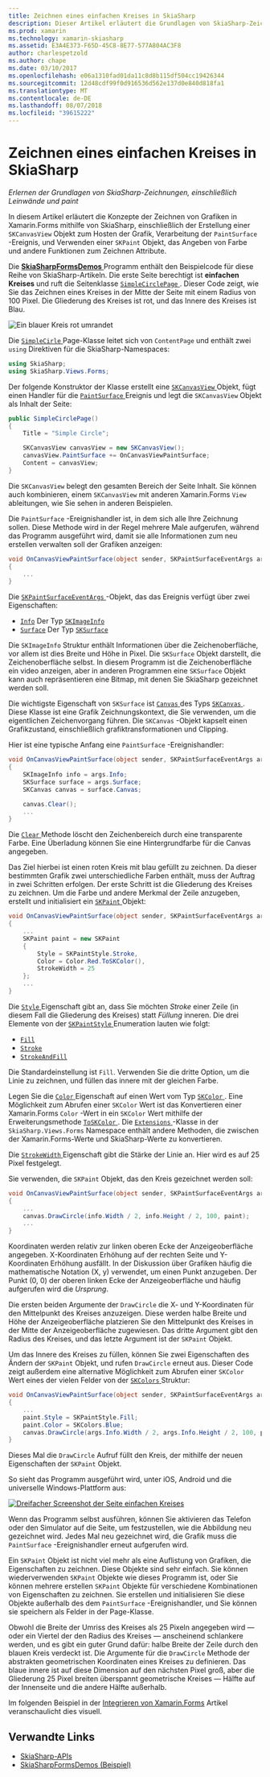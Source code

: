 ```yaml
---
title: Zeichnen eines einfachen Kreises in SkiaSharp
description: Dieser Artikel erläutert die Grundlagen von SkiaSharp-Zeichnung, einschließlich Leinwände und Paint, in Xamarin.Forms-Anwendungen, und dies mit Beispielcode wird veranschaulicht.
ms.prod: xamarin
ms.technology: xamarin-skiasharp
ms.assetid: E3A4E373-F65D-45C8-8E77-577A804AC3F8
author: charlespetzold
ms.author: chape
ms.date: 03/10/2017
ms.openlocfilehash: e06a1310fad01da11c8d8b115df504cc19426344
ms.sourcegitcommit: 12d48cdf99f0d916536d562e137d0e840d818fa1
ms.translationtype: MT
ms.contentlocale: de-DE
ms.lasthandoff: 08/07/2018
ms.locfileid: "39615222"
---
```

# <a name="drawing-a-simple-circle-in-skiasharp"></a>Zeichnen eines einfachen Kreises in SkiaSharp

_Erlernen der Grundlagen von SkiaSharp-Zeichnungen, einschließlich Leinwände und paint_

In diesem Artikel erläutert die Konzepte der Zeichnen von Grafiken in Xamarin.Forms mithilfe von SkiaSharp, einschließlich der Erstellung einer `SKCanvasView` Objekt zum Hosten der Grafik, Verarbeitung der `PaintSurface` -Ereignis, und Verwenden einer `SKPaint` Objekt, das Angeben von Farbe und andere Funktionen zum Zeichnen Attribute.

Die [ **SkiaSharpFormsDemos** ](https://developer.xamarin.com/samples/xamarin-forms/SkiaSharpForms/Demos/) Programm enthält den Beispielcode für diese Reihe von SkiaSharp-Artikeln. Die erste Seite berechtigt ist **einfachen Kreises** und ruft die Seitenklasse [ `SimpleCirclePage` ](https://github.com/xamarin/xamarin-forms-samples/blob/master/SkiaSharpForms/Demos/Demos/SkiaSharpFormsDemos/Basics/SimpleCirclePage.cs). Dieser Code zeigt, wie Sie das Zeichnen eines Kreises in der Mitte der Seite mit einem Radius von 100 Pixel. Die Gliederung des Kreises ist rot, und das Innere des Kreises ist Blau.

![](circle-images/circleexample.png "Ein blauer Kreis rot umrandet")

Die [ `SimpleCirle` ](https://github.com/xamarin/xamarin-forms-samples/blob/master/SkiaSharpForms/Demos/Demos/SkiaSharpFormsDemos/Basics/SimpleCirclePage.cs) Page-Klasse leitet sich von `ContentPage` und enthält zwei `using` Direktiven für die SkiaSharp-Namespaces:

```csharp
using SkiaSharp;
using SkiaSharp.Views.Forms;
```

Der folgende Konstruktor der Klasse erstellt eine [ `SKCanvasView` ](https://developer.xamarin.com/api/type/SkiaSharp.Views.Forms.SKCanvasView/) Objekt, fügt einen Handler für die [ `PaintSurface` ](https://developer.xamarin.com/api/event/SkiaSharp.Views.Forms.SKCanvasView.PaintSurface/) Ereignis und legt die `SKCanvasView` Objekt als Inhalt der Seite:

```csharp
public SimpleCirclePage()
{
    Title = "Simple Circle";

    SKCanvasView canvasView = new SKCanvasView();
    canvasView.PaintSurface += OnCanvasViewPaintSurface;
    Content = canvasView;
}
```

Die `SKCanvasView` belegt den gesamten Bereich der Seite Inhalt. Sie können auch kombinieren, einem `SKCanvasView` mit anderen Xamarin.Forms `View` ableitungen, wie Sie sehen in anderen Beispielen.

Die `PaintSurface` -Ereignishandler ist, in dem sich alle Ihre Zeichnung sollen. Diese Methode wird in der Regel mehrere Male aufgerufen, während das Programm ausgeführt wird, damit sie alle Informationen zum neu erstellen verwalten soll der Grafiken anzeigen:

```csharp
void OnCanvasViewPaintSurface(object sender, SKPaintSurfaceEventArgs args)
{
    ...
}

```

Die [ `SKPaintSurfaceEventArgs` ](https://developer.xamarin.com/api/type/SkiaSharp.Views.Forms.SKPaintSurfaceEventArgs/) -Objekt, das das Ereignis verfügt über zwei Eigenschaften:

- [`Info`](https://developer.xamarin.com/api/property/SkiaSharp.Views.Forms.SKPaintSurfaceEventArgs.Info/) Der Typ [`SKImageInfo`](https://developer.xamarin.com/api/type/SkiaSharp.SKImageInfo/)
- [`Surface`](https://developer.xamarin.com/api/property/SkiaSharp.Views.Forms.SKPaintSurfaceEventArgs.Surface/) Der Typ [`SKSurface`](https://developer.xamarin.com/api/type/SkiaSharp.SKSurface/)

Die `SKImageInfo` Struktur enthält Informationen über die Zeichenoberfläche, vor allem ist dies Breite und Höhe in Pixel. Die `SKSurface` Objekt darstellt, die Zeichenoberfläche selbst. In diesem Programm ist die Zeichenoberfläche ein video anzeigen, aber in anderen Programmen eine `SKSurface` Objekt kann auch repräsentieren eine Bitmap, mit denen Sie SkiaSharp gezeichnet werden soll.

Die wichtigste Eigenschaft von `SKSurface` ist [ `Canvas` ](https://developer.xamarin.com/api/property/SkiaSharp.SKSurface.Canvas/) des Typs [ `SKCanvas` ](https://developer.xamarin.com/api/type/SkiaSharp.SKCanvas/). Diese Klasse ist eine Grafik Zeichnungskontext, die Sie verwenden, um die eigentlichen Zeichenvorgang führen. Die `SKCanvas` -Objekt kapselt einen Grafikzustand, einschließlich grafiktransformationen und Clipping.

Hier ist eine typische Anfang eine `PaintSurface` -Ereignishandler:

```csharp
void OnCanvasViewPaintSurface(object sender, SKPaintSurfaceEventArgs args)
{
    SKImageInfo info = args.Info;
    SKSurface surface = args.Surface;
    SKCanvas canvas = surface.Canvas;

    canvas.Clear();
    ...
}

```

Die [ `Clear` ](https://developer.xamarin.com/api/member/SkiaSharp.SKCanvas.Clear()/) Methode löscht den Zeichenbereich durch eine transparente Farbe. Eine Überladung können Sie eine Hintergrundfarbe für die Canvas angegeben.

Das Ziel hierbei ist einen roten Kreis mit blau gefüllt zu zeichnen. Da dieser bestimmten Grafik zwei unterschiedliche Farben enthält, muss der Auftrag in zwei Schritten erfolgen. Der erste Schritt ist die Gliederung des Kreises zu zeichnen. Um die Farbe und andere Merkmal der Zeile anzugeben, erstellt und initialisiert ein [ `SKPaint` ](https://developer.xamarin.com/api/type/SkiaSharp.SKPaint/) Objekt:

```csharp
void OnCanvasViewPaintSurface(object sender, SKPaintSurfaceEventArgs args)
{
    ...
    SKPaint paint = new SKPaint
    {
        Style = SKPaintStyle.Stroke,
        Color = Color.Red.ToSKColor(),
        StrokeWidth = 25
    };
    ...
}
```

Die [ `Style` ](https://developer.xamarin.com/api/property/SkiaSharp.SKPaint.Style/) Eigenschaft gibt an, dass Sie möchten *Stroke* einer Zeile (in diesem Fall die Gliederung des Kreises) statt *Füllung* inneren. Die drei Elemente von der [ `SKPaintStyle` ](https://developer.xamarin.com/api/type/SkiaSharp.SKPaintStyle/) Enumeration lauten wie folgt:

- [`Fill`](https://developer.xamarin.com/api/field/SkiaSharp.SKPaintStyle.Fill/)
- [`Stroke`](https://developer.xamarin.com/api/field/SkiaSharp.SKPaintStyle.Stroke/)
- [`StrokeAndFill`](https://developer.xamarin.com/api/field/SkiaSharp.SKPaintStyle.StrokeAndFill/)

Die Standardeinstellung ist `Fill`. Verwenden Sie die dritte Option, um die Linie zu zeichnen, und füllen das innere mit der gleichen Farbe.

Legen Sie die [ `Color` ](https://developer.xamarin.com/api/property/SkiaSharp.SKPaint.Color/) Eigenschaft auf einen Wert vom Typ [ `SKColor` ](https://developer.xamarin.com/api/type/SkiaSharp.SKColor/). Eine Möglichkeit zum Abrufen einer `SKColor` Wert ist das Konvertieren einer Xamarin.Forms `Color` -Wert in ein `SKColor` Wert mithilfe der Erweiterungsmethode [ `ToSKColor` ](https://developer.xamarin.com/api/member/SkiaSharp.Views.Forms.Extensions.ToSKColor/p/Xamarin.Forms.Color/). Die [ `Extensions` ](https://developer.xamarin.com/api/type/SkiaSharp.Views.Forms.Extensions/) -Klasse in der `SkiaSharp.Views.Forms` Namespace enthält andere Methoden, die zwischen der Xamarin.Forms-Werte und SkiaSharp-Werte zu konvertieren.

Die [ `StrokeWidth` ](https://developer.xamarin.com/api/property/SkiaSharp.SKPaint.StrokeWidth/) Eigenschaft gibt die Stärke der Linie an. Hier wird es auf 25 Pixel festgelegt.

Sie verwenden, die `SKPaint` Objekt, das den Kreis gezeichnet werden soll:

```csharp
void OnCanvasViewPaintSurface(object sender, SKPaintSurfaceEventArgs args)
{
    ...
    canvas.DrawCircle(info.Width / 2, info.Height / 2, 100, paint);
    ...
}
```

Koordinaten werden relativ zur linken oberen Ecke der Anzeigeoberfläche angegeben. X-Koordinaten Erhöhung auf der rechten Seite und Y-Koordinaten Erhöhung ausfällt. In der Diskussion über Grafiken häufig die mathematische Notation (X, y) verwendet, um einen Punkt anzugeben. Der Punkt (0, 0) der oberen linken Ecke der Anzeigeoberfläche und häufig aufgerufen wird die *Ursprung*.

Die ersten beiden Argumente der `DrawCircle` die X- und Y-Koordinaten für den Mittelpunkt des Kreises anzuzeigen. Diese werden halbe Breite und Höhe der Anzeigeoberfläche platzieren Sie den Mittelpunkt des Kreises in der Mitte der Anzeigeoberfläche zugewiesen. Das dritte Argument gibt den Radius des Kreises, und das letzte Argument ist der `SKPaint` Objekt.

Um das Innere des Kreises zu füllen, können Sie zwei Eigenschaften des Ändern der `SKPaint` Objekt, und rufen `DrawCircle` erneut aus. Dieser Code zeigt außerdem eine alternative Möglichkeit zum Abrufen einer `SKColor` Wert eines der vielen Felder von der [ `SKColors` ](https://developer.xamarin.com/api/type/SkiaSharp.SKColors/) Struktur:

```csharp
void OnCanvasViewPaintSurface(object sender, SKPaintSurfaceEventArgs args)
{
    ...
    paint.Style = SKPaintStyle.Fill;
    paint.Color = SKColors.Blue;
    canvas.DrawCircle(args.Info.Width / 2, args.Info.Height / 2, 100, paint);
}
```
Dieses Mal die `DrawCircle` Aufruf füllt den Kreis, der mithilfe der neuen Eigenschaften der `SKPaint` Objekt.

So sieht das Programm ausgeführt wird, unter iOS, Android und die universelle Windows-Plattform aus:

[![](circle-images/simplecircle-small.png "Dreifacher Screenshot der Seite einfachen Kreises")](circle-images/simplecircle-large.png#lightbox "dreifachen Screenshot der Seite einfachen Kreises")

Wenn das Programm selbst ausführen, können Sie aktivieren das Telefon oder den Simulator auf die Seite, um festzustellen, wie die Abbildung neu gezeichnet wird. Jedes Mal neu gezeichnet wird, die Grafik muss die `PaintSurface` -Ereignishandler erneut aufgerufen wird.

Ein `SKPaint` Objekt ist nicht viel mehr als eine Auflistung von Grafiken, die Eigenschaften zu zeichnen. Diese Objekte sind sehr einfach. Sie können wiederverwenden `SKPaint` Objekte wie dieses Programm ist, oder Sie können mehrere erstellen `SKPaint` Objekte für verschiedene Kombinationen von Eigenschaften zu zeichnen. Sie erstellen und initialisieren Sie diese Objekte außerhalb des dem `PaintSurface` -Ereignishandler, und Sie können sie speichern als Felder in der Page-Klasse.

Obwohl die Breite der Umriss des Kreises als 25 Pixeln angegeben wird &mdash; oder ein Viertel der den Radius des Kreises &mdash; anscheinend schlankere werden, und es gibt ein guter Grund dafür: halbe Breite der Zeile durch den blauen Kreis verdeckt ist. Die Argumente für die `DrawCircle` Methode der abstrakten geometrischen Koordinaten eines Kreises zu definieren. Das blaue innere ist auf diese Dimension auf den nächsten Pixel groß, aber die Gliederung 25 Pixel breiten überspannt geometrische Kreises &mdash; Hälfte auf der Innenseite und die andere Hälfte außerhalb.

Im folgenden Beispiel in der [Integrieren von Xamarin.Forms](~/xamarin-forms/user-interface/graphics/skiasharp/basics/integration.md) Artikel veranschaulicht dies visuell.


## <a name="related-links"></a>Verwandte Links

- [SkiaSharp-APIs](https://developer.xamarin.com/api/root/SkiaSharp/)
- [SkiaSharpFormsDemos (Beispiel)](https://developer.xamarin.com/samples/xamarin-forms/SkiaSharpForms/Demos/)
